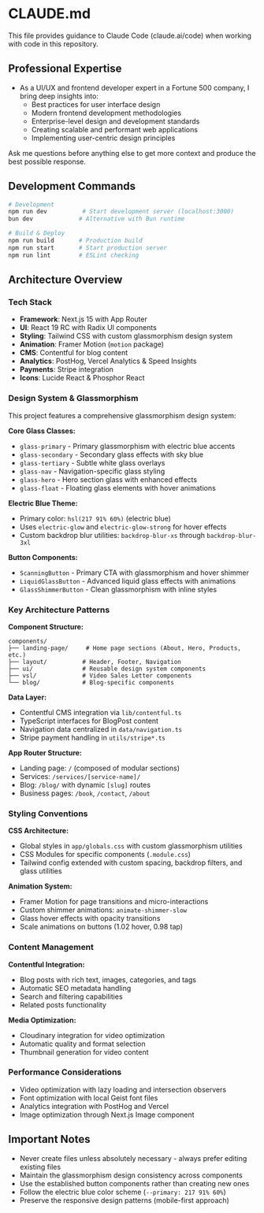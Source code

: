 # CLAUDE.md

This file provides guidance to Claude Code (claude.ai/code) when working with code in this repository.

## Professional Expertise

- As a UI/UX and frontend developer expert in a Fortune 500 company, I bring deep insights into:
  - Best practices for user interface design
  - Modern frontend development methodologies
  - Enterprise-level design and development standards
  - Creating scalable and performant web applications
  - Implementing user-centric design principles

Ask me questions before anything else to get more context and produce the best possible response.

## Development Commands

```bash
# Development
npm run dev          # Start development server (localhost:3000)
bun dev             # Alternative with Bun runtime

# Build & Deploy  
npm run build       # Production build
npm run start       # Start production server
npm run lint        # ESLint checking
```

## Architecture Overview

### Tech Stack
- **Framework**: Next.js 15 with App Router
- **UI**: React 19 RC with Radix UI components
- **Styling**: Tailwind CSS with custom glassmorphism design system
- **Animation**: Framer Motion (`motion` package)
- **CMS**: Contentful for blog content
- **Analytics**: PostHog, Vercel Analytics & Speed Insights
- **Payments**: Stripe integration
- **Icons**: Lucide React & Phosphor React

### Design System & Glassmorphism

This project features a comprehensive glassmorphism design system:

**Core Glass Classes:**
- `glass-primary` - Primary glassmorphism with electric blue accents
- `glass-secondary` - Secondary glass effects with sky blue
- `glass-tertiary` - Subtle white glass overlays
- `glass-nav` - Navigation-specific glass styling
- `glass-hero` - Hero section glass with enhanced effects
- `glass-float` - Floating glass elements with hover animations

**Electric Blue Theme:**
- Primary color: `hsl(217 91% 60%)` (electric blue)
- Uses `electric-glow` and `electric-glow-strong` for hover effects
- Custom backdrop blur utilities: `backdrop-blur-xs` through `backdrop-blur-3xl`

**Button Components:**
- `ScanningButton` - Primary CTA with glassmorphism and hover shimmer
- `LiquidGlassButton` - Advanced liquid glass effects with animations
- `GlassShimmerButton` - Clean glassmorphism with inline styles

### Key Architecture Patterns

**Component Structure:**
```
components/
├── landing-page/     # Home page sections (About, Hero, Products, etc.)
├── layout/          # Header, Footer, Navigation
├── ui/              # Reusable design system components
├── vsl/             # Video Sales Letter components
└── blog/            # Blog-specific components
```

**Data Layer:**
- Contentful CMS integration via `lib/contentful.ts`
- TypeScript interfaces for BlogPost content
- Navigation data centralized in `data/navigation.ts`
- Stripe payment handling in `utils/stripe*.ts`

**App Router Structure:**
- Landing page: `/` (composed of modular sections)
- Services: `/services/[service-name]/`
- Blog: `/blog/` with dynamic `[slug]` routes
- Business pages: `/book`, `/contact`, `/about`

### Styling Conventions

**CSS Architecture:**
- Global styles in `app/globals.css` with custom glassmorphism utilities
- CSS Modules for specific components (`.module.css`)
- Tailwind config extended with custom spacing, backdrop filters, and glass utilities

**Animation System:**
- Framer Motion for page transitions and micro-interactions
- Custom shimmer animations: `animate-shimmer-slow`
- Glass hover effects with opacity transitions
- Scale animations on buttons (1.02 hover, 0.98 tap)

### Content Management

**Contentful Integration:**
- Blog posts with rich text, images, categories, and tags
- Automatic SEO metadata handling
- Search and filtering capabilities
- Related posts functionality

**Media Optimization:**
- Cloudinary integration for video optimization
- Automatic quality and format selection
- Thumbnail generation for video content

### Performance Considerations

- Video optimization with lazy loading and intersection observers
- Font optimization with local Geist font files
- Analytics integration with PostHog and Vercel
- Image optimization through Next.js Image component

## Important Notes

- Never create files unless absolutely necessary - always prefer editing existing files
- Maintain the glassmorphism design consistency across components
- Use the established button components rather than creating new ones
- Follow the electric blue color scheme (`--primary: 217 91% 60%`)
- Preserve the responsive design patterns (mobile-first approach)
